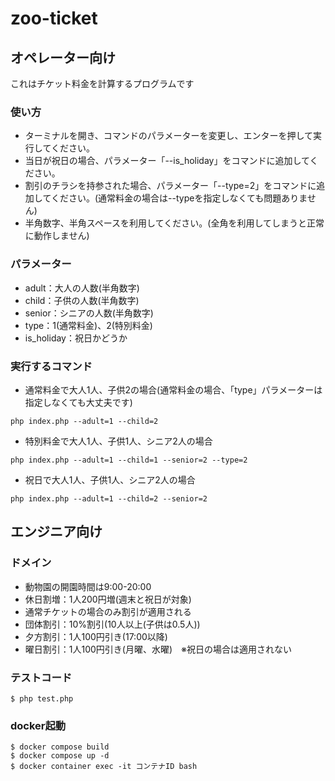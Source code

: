 # zoo-ticket

## オペレーター向け

これはチケット料金を計算するプログラムです

### 使い方

- ターミナルを開き、コマンドのパラメーターを変更し、エンターを押して実行してください。
- 当日が祝日の場合、パラメーター「--is_holiday」をコマンドに追加してください。
- 割引のチラシを持参された場合、パラメーター「--type=2」をコマンドに追加してください。(通常料金の場合は--typeを指定しなくても問題ありません)
- 半角数字、半角スペースを利用してください。(全角を利用してしまうと正常に動作しません)

### パラメーター

- adult：大人の人数(半角数字)
- child：子供の人数(半角数字)
- senior：シニアの人数(半角数字)
- type：1(通常料金)、2(特別料金)
- is_holiday：祝日かどうか

### 実行するコマンド
 
- 通常料金で大人1人、子供2の場合(通常料金の場合、「type」パラメーターは指定しなくても大丈夫です)
```
php index.php --adult=1 --child=2
```

- 特別料金で大人1人、子供1人、シニア2人の場合
```
php index.php --adult=1 --child=1 --senior=2 --type=2
```

- 祝日で大人1人、子供1人、シニア2人の場合
```
php index.php --adult=1 --child=2 --senior=2
```


## エンジニア向け

### ドメイン
 
- 動物園の開園時間は9:00-20:00
- 休日割増：1人200円増(週末と祝日が対象)
- 通常チケットの場合のみ割引が適用される
- 団体割引：10%割引(10人以上(子供は0.5人))
- 夕方割引：1人100円引き(17:00以降)
- 曜日割引：1人100円引き(月曜、水曜)　※祝日の場合は適用されない

### テストコード

```
$ php test.php
```

### docker起動

```angular2html
$ docker compose build
$ docker compose up -d
$ docker container exec -it コンテナID bash
```